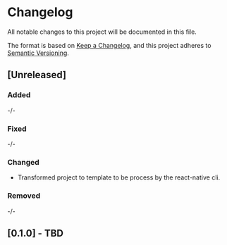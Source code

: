 # Changelog

All notable changes to this project will be documented in this file.

The format is based on [Keep a Changelog](https://keepachangelog.com/en/1.0.0/),
and this project adheres to [Semantic Versioning](https://semver.org/spec/v2.0.0.html).

## [Unreleased]

### Added

-/-

### Fixed

-/-

### Changed

-   Transformed project to template to be process by the react-native cli.

### Removed

-/-

## [0.1.0] - TBD
